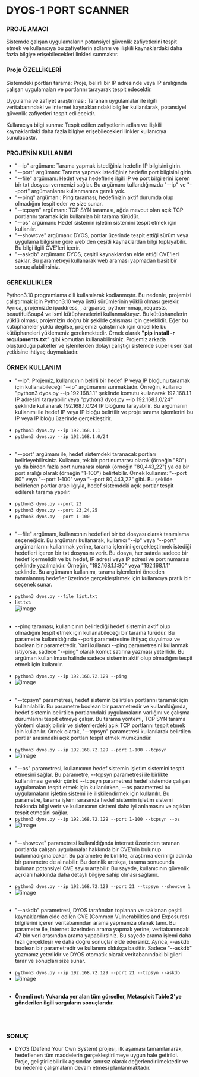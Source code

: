 # <b>DYOS-1 PORT SCANNER</b>

### <b>PROJE AMACI</b> 
<p>Sistemde çalışan uygulamaların potansiyel güvenlik zafiyetlerini tespit etmek ve kullanıcıya bu zafiyetlerin adlarını ve ilişkili kaynaklardaki daha fazla bilgiye erişebilecekleri linkleri sunmaktır.</p>

### <b>Proje ÖZELLİKLERİ</b>
<p>Sistemdeki portları tarama: Proje, belirli bir IP adresinde veya IP aralığında çalışan uygulamaları ve portlarını tarayarak tespit edecektir.</p>
<p>Uygulama ve zafiyet araştırması: Taranan uygulamalar ile ilgili veritabanındaki ve internet kaynaklarındaki bilgiler kullanılarak, potansiyel güvenlik zafiyetleri tespit edilecektir.</p>
<p>Kullanıcıya bilgi sunma: Tespit edilen zafiyetlerin adları ve ilişkili kaynaklardaki daha fazla bilgiye erişebilecekleri linkler kullanıcıya sunulacaktır.</p>
<p></p>

### <b>PROJENİN KULLANIMI</b>
* "--ip" argümanı: Tarama yapmak istediğiniz hedefin IP bilgisini girin.
* "--port" argümanı: Tarama yapmak istediğiniz hedefin port bilgisini girin.
* "--file" argümanı: Hedef veya hedeflerle ilgili IP ve port bilgilerini içeren bir txt dosyası vermenizi sağlar. Bu argümanı kullandığınızda "--ip" ve "--port" argümanlarını kullanmanıza gerek yok.
* "--ping" argümanı: Ping taraması, hedefinizin aktif durumda olup olmadığını tespit eder ve size sunar.
* "--tcpsyn" argümanı: TCP SYN taraması, ağda mevcut olan açık TCP portlarını taramak için kullanılan bir tarama türüdür.
* "--os" argümanı: Hedef sistemin işletim sistemini tespit etmek için kullanılır.
* "--showcve" argümanı: DYOS, portlar üzerinde tespit ettiği sürüm veya uygulama bilgisine göre web'den çeşitli kaynaklardan bilgi toplayabilir. Bu bilgi ilgili CVE'leri içerir.
 * "--askdb" argümanı: DYOS, çeşitli kaynaklardan elde ettiği CVE'leri saklar. Bu parametreyi kullanarak web araması yapmadan basit bir sonuç alabilirsiniz.

### <b>GEREKLILIKLER</b>
<p>Python3.10 programlama dili kullanılarak kodlanmıştır. Bu nedenle, projemizi çalıştırmak için Python3.10 veya üstü sürümlerinin yüklü olması gerekir. Ayrıca, projemizde ipaddress, , argparse, python-nmap, requests, beautifulSoup4 ve lxml kütüphanelerini kullanmaktayız. Bu kütüphanelerin yüklü olması, projemizin doğru bir şekilde çalışması için gereklidir. Eğer bu kütüphaneler yüklü değilse, projemizi çalıştırmak için öncelikle bu kütüphaneleri yüklemeniz gerekmektedir. Örnek olarak <b>"pip install -r requipments.txt"</b> gibi komutları kullanabilirsiniz. Projemiz arkada oluşturduğu paketler ve işlemlerden dolayı çalıştığı sistemde super user (su) yetkisine ihtiyaç duymaktadır.</p>

### <b>ÖRNEK KULLANIM</b>
- <p>"--ip": Projemiz, kullanıcının belirli bir hedef IP veya IP bloğunu taramak için kullanabileceği "--ip" argümanını sunmaktadır. Örneğin, kullanıcı "python3 dyos.py --ip 192.168.1.1" şeklinde komutu kullanarak 192.168.1.1 IP adresini tarayabilir veya "python3 dyos.py --ip 192.168.1.0/24" şeklinde kullanarak 192.168.1.0/24 IP bloğunu tarayabilir. Bu argümanın kullanımı ile hedef IP veya IP bloğu belirtilir ve proje tarama işlemlerini bu IP veya IP bloğu üzerinde gerçekleştirir.</p>
- ```python3 dyos.py --ip 192.168.1.1```
- ```python3 dyos.py --ip 192.168.1.0/24```
<br><br>
- <p>"--port" argümanı ile, hedef sistemdeki taranacak portları belirleyebilirsiniz. Kullanıcı, tek bir port numarası olarak (örneğin "80") ya da birden fazla port numarası olarak (örneğin "80,443,22") ya da bir port aralığı olarak (örneğin "1-100") belirtebilir. Örnek kullanım: "--port 80" veya "--port 1-100" veya "--port 80,443,22" gibi. Bu şekilde belirlenen portlar aracılığıyla, hedef sistemdeki açık portlar tespit edilerek tarama yapılır.</p>
- ```python3 dyos.py --port 23```
- ```python3 dyos.py --port 23,24,25```
- ```python3 dyos.py --port 1-100```
<br><br>
- <p>"--file" argümanı, kullanıcının hedefleri bir txt dosyası olarak tanımlama seçeneğidir. Bu argümanı kullanarak, kullanıcı "--ip" veya "--port" argümanlarını kullanmak yerine, tarama işlemini gerçekleştirmek istediği hedefleri içeren bir txt dosyasını verir. Bu dosya, her satırda sadece bir hedef içermelidir ve bu hedef, IP adresi veya IP adresi ve port numarası şeklinde yazılmalıdır. Örneğin, "192.168.1.1:80" veya "192.168.1.1" şeklinde. Bu argümanın kullanımı, tarama işlemlerini önceden tanımlanmış hedefler üzerinde gerçekleştirmek için kullanıcıya pratik bir seçenek sunar.</p>
- ```python3 dyos.py --file list.txt```
- list.txt: <br>![image](https://user-images.githubusercontent.com/102908626/215258511-bf64d776-1a95-4765-9228-31e9d5b91e21.png)
<br><br>
- <p>--ping taraması, kullanıcının belirlediği hedef sistemin aktif olup olmadığını tespit etmek için kullanabileceği bir tarama türüdür. Bu parametre kullanıldığında --port parametresine ihtiyaç duyulmaz ve boolean bir parametredir. Yani kullanıcı --ping parametresini kullanmak istiyorsa, sadece "--ping" olarak komut satırına yazması yeterlidir. Bu argüman kullanılması halinde sadece sistemin aktif olup olmadığını tespit etmek için kullanılır.</p>
- ```python3 dyos.py --ip 192.168.72.129 --ping```
- ![image](https://user-images.githubusercontent.com/102908626/215259085-8ab5e7ba-bc84-48c4-948d-972c20dab694.png)
<br><br>
- <p>"--tcpsyn" parametresi, hedef sistemin belirtilen portlarını taramak için kullanılabilir. Bu parametre boolean bir parametredir ve kullanıldığında, hedef sistemin belirtilen portlarındaki uygulamaların varlığını ve çalışma durumlarını tespit etmeye çalışır. Bu tarama yöntemi, TCP SYN tarama yöntemi olarak bilinir ve sistemlerdeki açık TCP portlarını tespit etmek için kullanılır. Örnek olarak, "--tcpsyn" parametresi kullanılarak belirtilen portlar arasındaki açık portları tespit etmek mümkündür.</p>
- ```python3 dyos.py --ip 192.168.72.129 --port 1-100 --tcpsyn```
- ![image](https://user-images.githubusercontent.com/102908626/215259561-654162fc-65a4-477a-960d-4b59634debc1.png)
<br><br>
- "--os" parametresi, kullanıcının hedef sistemin işletim sistemini tespit etmesini sağlar. Bu parametre, --tcpsyn parametresi ile birlikte kullanılması gerekir çünkü --tcpsyn parametresi hedef sistemde çalışan uygulamaları tespit etmek için kullanılırken, --os parametresi bu uygulamaların işletim sistemi ile ilişkilendirmek için kullanılır. Bu parametre, tarama işlemi sırasında hedef sistemin işletim sistemi hakkında bilgi verir ve kullanıcının sistemi daha iyi anlamasını ve açıkları tespit etmesini sağlar.
- ```python3 dyos.py --ip 192.168.72.129 --port 1-100 --tcpsyn --os```
- ![image](https://user-images.githubusercontent.com/102908626/215260378-1c6c1838-7634-4a0d-b7c5-1fad648810c1.png)
<br><br>
- <p>"--showcve" parametresi kullanıldığında internet üzerinden taranan portlarda çalışan uygulamalar hakkında bir CVE'nin bulunup bulunmadığına bakar. Bu parametre ile birlikte, araştırma derinliği adında bir parametre de alınabilir. Bu derinlik arttıkça, tarama sonucunda bulunan potansiyel CVE sayısı artabilir. Bu sayede, kullanıcının güvenlik açıkları hakkında daha detaylı bilgiye sahip olması sağlanır.</p>
- ```python3 dyos.py --ip 192.168.72.129 --port 21 --tcpsyn --showcve 1```
- ![image](https://user-images.githubusercontent.com/102908626/215260859-590ce863-aa0d-4fe2-b37a-89a3d476b5fd.png)
<br><br>
- <p>"--askdb" parametresi, DYOS tarafından toplanan ve saklanan çeşitli kaynaklardan elde edilen CVE (Common Vulnerabilities and Exposures) bilgilerini içeren veritabanından arama yapmanıza olanak tanır. Bu parametre ile, internet üzerinden arama yapmak yerine, veritabanındaki 47 bin veri arasından arama yapabilirsiniz. Bu sayede arama işlemi daha hızlı gerçekleşir ve daha doğru sonuçlar elde edersiniz. Ayrıca, --askdb boolean bir parametredir ve kullanımı oldukça basittir. Sadece "--askdb" yazmanız yeterlidir ve DYOS otomatik olarak veritabanındaki bilgileri tarar ve sonuçları size sunar.</p>
- ```python3 dyos.py --ip 192.168.72.129 --port 21 --tcpsyn --askdb```
- ![image](https://user-images.githubusercontent.com/102908626/215261323-138e399c-3ef7-4bd3-a37c-03e2097d2631.png)
<br><br>
- <p><b>Önemli not: Yukarıda yer alan tüm görseller, Metasploit Table 2'ye gönderilen ilgili sorguların sonuçlarıdır.</b></p>
<br><br>
### <b>SONUÇ</b>
- DYOS (Defend Your Own System) projesi, ilk aşaması tamamlanarak, hedeflenen tüm maddelerin gerçekleştirilmeye uygun hale getirildi. Proje, geliştirilebilirlik açısından sınırsız olarak değerlendirilmektedir ve bu nedenle çalışmaların devam etmesi planlanmaktadır.


